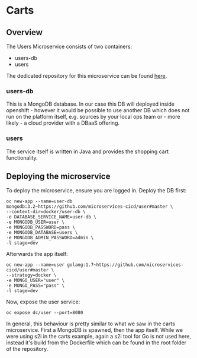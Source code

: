 # Carts

## Overview
The Users Microservice consists of two containers:

* users-db
* users

The dedicated repository for this microservice can be found [here](https://github.com/microservices-cicd/users/).

### users-db
This is a MongoDB database. In our case this DB will deployed inside openshift - however it would be possible to use another DB which does not run on the platform itself, e.g. sources by your local ops team or - more likely - a cloud provider with a DBaaS offering.

### users
The service itself is written in Java and provides the shopping cart functionality.

## Deploying the microservice
To deploy the microservice, ensure you are logged in.
Deploy the DB first:
```
oc new-app --name=user-db mongodb:3.2~https://github.com/microservices-cicd/user#master \
--context-dir=docker/user-db \
-e DATABASE_SERVICE_NAME=user-db \
-e MONGODB_USER=user \
-e MONGODB_PASSWORD=pass \
-e MONGODB_DATABASE=users \
-e MONGODB_ADMIN_PASSWORD=admin \
-l stage=dev
```

Afterwards the app itself:
```
oc new-app --name=user golang:1.7~https://github.com/microservices-cicd/user#master \
--strategy=docker \
-e MONGO_USER="user" \
-e MONGO_PASS="pass" \
-l stage=dev
```

Now, expose the user service:
```
oc expose dc/user --port=8080
```

In general, this behaviour is pretty similar to what we saw in the carts microservice. First a MongoDB is spawned, then the app itself. While we were using s2i in the carts example, again a s2i tool for Go is not used here, instead it's build from the Dockerfile which can be found in the root folder of the repository.

